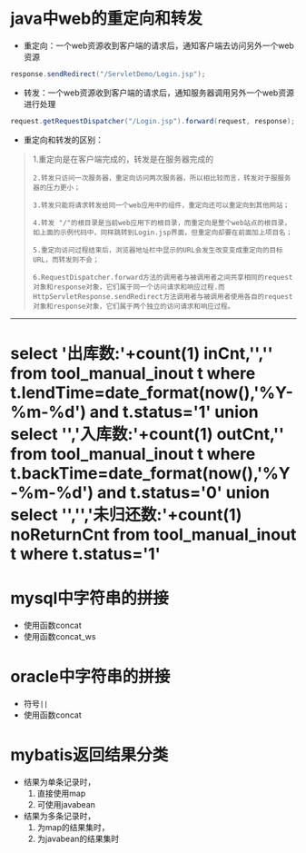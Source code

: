 # java中web的重定向和转发
- 重定向：一个web资源收到客户端的请求后，通知客户端去访问另外一个web资源
```java
response.sendRedirect("/ServletDemo/Login.jsp");
```
- 转发：一个web资源收到客户端的请求后，通知服务器调用另外一个web资源进行处理
```java
request.getRequestDispatcher("/Login.jsp").forward(request, response); 
```
- 重定向和转发的区别：
> 1.重定向是在客户端完成的，转发是在服务器完成的
>
>     2.转发只访问一次服务器，重定向访问两次服务器，所以相比较而言，转发对于服服务器的压力更小；
>
>     3.转发只能将请求转发给同一个web应用中的组件，重定向还可以重定向到其他网站；
>
>     4.转发 "/"的根目录是当前web应用下的根目录，而重定向是整个web站点的根目录，如上面的示例代码中，同样跳转到Login.jsp界面，但重定向却要在前面加上项目名；
>
>     5.重定向访问过程结束后，浏览器地址栏中显示的URL会发生改变变成重定向的目标URL，而转发则不会；
>
>     6.RequestDispatcher.forward方法的调用者与被调用者之间共享相同的request对象和response对象，它们属于同一个访问请求和响应过程.而HttpServletResponse.sendRedirect方法调用者与被调用者使用各自的request对象和response对象，它们属于两个独立的访问请求和响应过程。  
****
# select '出库数:'+count(1) inCnt,'','' from tool_manual_inout t where t.lendTime=date_format(now(),'%Y-%m-%d') and t.status='1' union select '','入库数:'+count(1) outCnt,'' from tool_manual_inout t where t.backTime=date_format(now(),'%Y-%m-%d') and t.status='0' union select '','','未归还数:'+count(1) noReturnCnt from tool_manual_inout t where t.status='1' 
# mysql中字符串的拼接
- 使用函数concat
- 使用函数concat_ws
# oracle中字符串的拼接
- 符号`||`
- 使用函数concat
# mybatis返回结果分类
- 结果为单条记录时，
    1. 直接使用map
    2. 可使用javabean
- 结果为多条记录时，
    1. 为map的结果集时，
    2. 为javabean的结果集时
